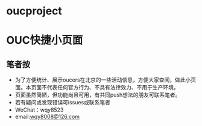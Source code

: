 # oucproject
# OUC快捷小页面

## 笔者按

 - 为了方便统计、展示oucers在北京的一些活动信息，方便大家查阅，做此小页面。本页面不代表任何官方行为、不具有法律效力、不用于生产环境。
 - 页面虽然简陋，但功能尚且可用，有共同push想法的朋友可联系笔者。
 - 若有疑问或发现错误可issues或联系笔者
 - WeChat：wqy8523
 - email:wqy8008@126.com
